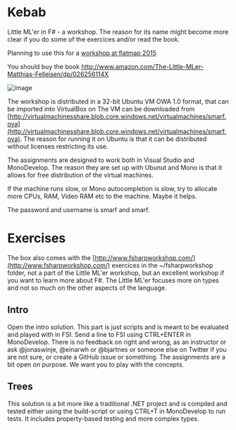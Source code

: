 # Kebab
Little ML'er in F# - a workshop.
The reason for its name might become more clear if you do some of the exercices and/or read the book.

Planning to use this for a [workshop at flatmap 2015](http://2015.flatmap.no/bjartnes.html#session)

You should buy the book
http://www.amazon.com/The-Little-MLer-Matthias-Felleisen/dp/026256114X

![image](https://mitpress.mit.edu/sites/default/files/9780262561143.jpg)

The workshop is distributed in a 32-bit Ubuntu VM OWA 1.0 format, that can be imported into VirtualBox on 
The VM can be downloaded from [http://virtualmachinesshare.blob.core.windows.net/virtualmachines/smarf.ova](http://virtualmachinesshare.blob.core.windows.net/virtualmachines/smarf.ova). The reason for running it on Ubuntu is that it can be distributed without licenses restricting its use. 

The assignments are designed to work both in Visual Studio and MonoDevelop. The reason they are set up with Ubunut and Mono is that it allows for free distribution of the virtual machines.

If the machine runs slow, or Mono autocompletion is slow, try to allocate more CPUs, RAM, Video RAM etc to the machine. Maybe it helps.

The password and username is smarf and smarf. 

# Exercises

The box also comes with the [http://www.fsharpworkshop.com/](http://www.fsharpworkshop.com/) exercices in the ~/fsharpworkshop folder, not a part of the Little ML'er workshop, but an excellent workshop if you want to learn more about F#. The Little ML'er focuses more on types and not so much on the other aspects of the language.

## Intro

Open the intro solution. This part is just scripts and is meant to be evaluated and played with in FSI. Send a line to FSI using CTRL+ENTER in MonoDevelop. There is no feedback on right and wrong, as an instructor or ask @jonaswinje, @einarwh or @bjartnes or someone else on Twitter if  you are not sure, or create a GitHub issue or something. The assignments are a bit open on purpose. We want you to play with the concepts.

## Trees

This solution is a bit more like a traditional .NET project and is compiled and tested either using the build-script or using CTRL+T in MonoDevelop to run tests. It includes property-based testing and more complex types.




